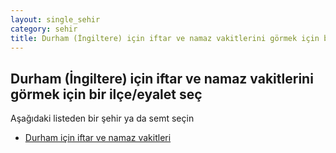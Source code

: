 ```yaml
---
layout: single_sehir
category: sehir
title: Durham (İngiltere) için iftar ve namaz vakitlerini görmek için bir ilçe/eyalet seç
---
```



## Durham (İngiltere) için iftar ve namaz vakitlerini görmek için bir ilçe/eyalet seç

Aşağıdaki listeden bir şehir ya da semt seçin


* [Durham için iftar ve namaz vakitleri](/iftar.html?sehir=Durham&ulke=İngiltere&state=Durham)
